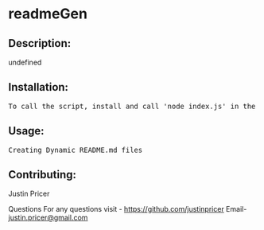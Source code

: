 # readmeGen

## Description:
undefined
## Installation:
<pre>To call the script, install and call 'node index.js' in the correct file location.</pre>
## Usage:
<pre>Creating Dynamic README.md files</pre>
## Contributing:
Justin Pricer

Questions
For any questions visit - https://github.com/justinpricer
Email- justin.pricer@gmail.com
